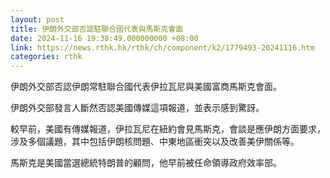 ```yaml
---
layout: post
title: 伊朗外交部否認駐聯合國代表與馬斯克會面
date: 2024-11-16 19:38:49.000000000 +08:00
link: https://news.rthk.hk/rthk/ch/component/k2/1779493-20241116.htm
categories: rthk
---
```


伊朗外交部否認伊朗常駐聯合國代表伊拉瓦尼與美國富商馬斯克會面。

伊朗外交部發言人斷然否認美國傳媒這項報道，並表示感到驚訝。

較早前，美國有傳媒報道，伊拉瓦尼在紐約會見馬斯克，會談是應伊朗方面要求，涉及多個議題，其中包括伊朗核問題、中東地區衝突以及改善美伊關係等。

馬斯克是美國當選總統特朗普的顧問，他早前被任命領導政府效率部。
